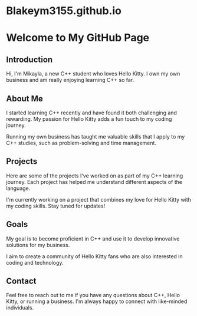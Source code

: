 # Blakeym3155.github.io

# Welcome to My GitHub Page

## Introduction
Hi, I'm Mikayla, a new C++ student who loves Hello Kitty. I own my own business and am really enjoying learning C++ so far.

## About Me
I started learning C++ recently and have found it both challenging and rewarding. My passion for Hello Kitty adds a fun touch to my coding journey.

Running my own business has taught me valuable skills that I apply to my C++ studies, such as problem-solving and time management.

## Projects
Here are some of the projects I've worked on as part of my C++ learning journey. Each project has helped me understand different aspects of the language.

I'm currently working on a project that combines my love for Hello Kitty with my coding skills. Stay tuned for updates!

## Goals
My goal is to become proficient in C++ and use it to develop innovative solutions for my business.

I aim to create a community of Hello Kitty fans who are also interested in coding and technology.

## Contact
Feel free to reach out to me if you have any questions about C++, Hello Kitty, or running a business. I'm always happy to connect with like-minded individuals.
